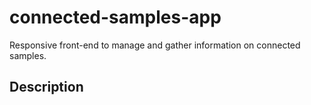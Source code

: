# connected-samples-app
Responsive front-end to manage and gather information on connected samples.

## Description
